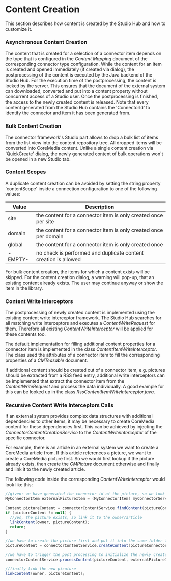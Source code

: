 # Content Creation

This section describes how content is created by the Studio Hub and how to customize it.

### Asynchronous Content Creation

The content that is created for a selection of a connector item depends on the type that is configured
in the _Content Mapping_ document of the corresponding connector type configuration. While the content for an item
is created and opened immediately (if created via dialog), the postprocessing of the content is executed by
the Java backend of the Studio Hub. For the execution time of the postprocessing, the content is locked
by the server. This ensures that the document of the external system can downloaded, converted and put into a content
property without concurrent access of a Studio user. Once the postprocessing is finished, the access to the newly 
created content is released. Note that every content generated from the Studio Hub contains the 'ConnectorId'
to identify the connector and item it has been generated from.

### Bulk Content Creation

The connector framework's Studio part allows to drop a bulk list of items from the list view
into the content repository tree. All dropped items will be converted into CoreMedia content.
Unlike a single content creation via 'QuickCreate' dialog, the newly generated content
of bulk operations won't be opened in a new Studio tab.

### Content Scopes

A duplicate content creation can be avoided by setting the string property 'contentScope' inside a
connection configuration to one of the following values:

| Value | Description |
| ----- | ----------- |
| site | the content for a connector item is only created once per site |
| domain | the content for a connector item is only created once per domain |
| global | the content for a connector item is only created once |
| -EMPTY- | no check is performed and duplicate content creation is allowed |

For bulk content creation, the items for which a content exists will be skipped.
For the content creation dialog, a warning will pop-up, that an existing content already exists.
The user may continue anyway or show the item in the library.

### Content Write Interceptors

The postprocessing of newly created content is implemented using the existing content write interceptor framework.
The Studio Hub searches for all matching write interceptors and executes a _ContentWriteRequest_ for them.
Therefore all existing _ContentWriteInterceptor_ will be applied for these contents too.

The default implementation for filling additional content properties for a connector item 
is implemented in the class _ContentItemWriteInterceptor_. The class used the attributes of a connector item to fill
the corresponding properties of a _CMTeasable_ document.

If additional content should be created out of a connector item, e.g. pictures should be extracted from a RSS feed entry, 
additional write interceptors can be implemented that extract the connector item from the _ContentWriteRequest_ and process
the data individually. A good example for this can be looked up in the class _RssContentItemWriteInterceptor.java_.

### Recursive Content Write Interceptors Calls

If an external system provides complex data structures with additional dependencies to other items, it may be necessary
to create CoreMedia content for these dependencies first.
This can be achieved by injecting the _ConnectorContentCreationService_ to the _ContentWriteInterceptor_ of the
specific connector.

For example, there is an article in an external system we want to create a CoreMedia article from.
If this article references a picture, we want to create a CoreMedia picture first.
So we would first lookup if the picture already exists, then create the _CMPicture_ document otherwise
and finally and link it to the newly created article.

The following code inside the corresponding _ContentWriteInterceptor_ would look like this:

```java
//given: we have generated the connector id of the picture, so we look up existing item and content first
MyConnectorItem externalPictureItem = (MyConnectorItem) myConnectorService.getItem(context, pictureConnectorId);

Content pictureContent = connectorContentService.findContent(pictureConnectorId, site);
if (pictureContent != null) {
  //yes, the picture exists, so link it to the owner/article
  linkContent(owner, pictureContent);
  return;
}

//we have to create the picture first and put it into the same folder like the article
pictureContent = connectorContentService.createContent(pictureConnectorId, owner.getParent().getPath(), site);

//we have to trigger the post processing to initialize the newly created image
connectorContentService.processContent(pictureContent, externalPictureItem, true);

//finally link the new picuture
linkContent(owner, pictureContent);
```
